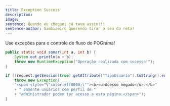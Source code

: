```yaml
---
title: Exception Success
description: 
image: 
sentence: Quando eu cheguei já tava assim!!!
sentence-author: Gambizeiro querendo tirar o seu da reta!
---
```

Use exceções para o controle de fluxo do POGrama!

```java
public static void somar(int a, int b) {
    System.out.println(a + b);
    throw new RuntimeException("Operação realizada com sucesso!");
}
```

```java
if (!request.getSession(true).getAttribute("TipoUsuario").toString().equals("1")) {
    throw new Exception(
    "<span style="\"color:#ff0000;\""><b><u>Acesso negado</u>:</b>"
    + " somente usuários com perfil de "
    + "administrador podem ter acesso a esta página.</span>");
}
```